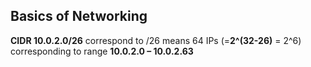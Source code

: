 ## Basics of Networking  

**CIDR 10.0.2.0/26** correspond to /26 means 64 IPs (=**2^(32-26)** = 2^6) corresponding to range **10.0.2.0 – 10.0.2.63**   
